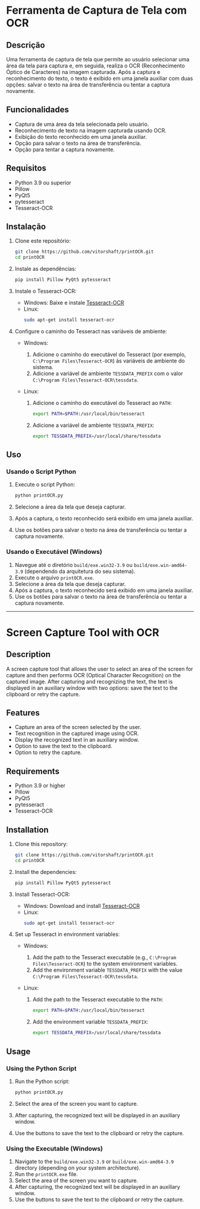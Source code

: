 # Ferramenta de Captura de Tela com OCR

## Descrição

Uma ferramenta de captura de tela que permite ao usuário selecionar uma área da tela para captura e, em seguida, realiza o OCR (Reconhecimento Óptico de Caracteres) na imagem capturada. Após a captura e reconhecimento do texto, o texto é exibido em uma janela auxiliar com duas opções: salvar o texto na área de transferência ou tentar a captura novamente.

## Funcionalidades

- Captura de uma área da tela selecionada pelo usuário.
- Reconhecimento de texto na imagem capturada usando OCR.
- Exibição do texto reconhecido em uma janela auxiliar.
- Opção para salvar o texto na área de transferência.
- Opção para tentar a captura novamente.

## Requisitos

- Python 3.9 ou superior
- Pillow
- PyQt5
- pytesseract
- Tesseract-OCR

## Instalação

1. Clone este repositório:
    ```sh
    git clone https://github.com/vitorshaft/printOCR.git
    cd printOCR
    ```

2. Instale as dependências:
    ```sh
    pip install Pillow PyQt5 pytesseract
    ```

3. Instale o Tesseract-OCR:
    - Windows: Baixe e instale [Tesseract-OCR](https://github.com/UB-Mannheim/tesseract/wiki)
    - Linux:
        ```sh
        sudo apt-get install tesseract-ocr
        ```

4. Configure o caminho do Tesseract nas variáveis de ambiente:
    - Windows:
        1. Adicione o caminho do executável do Tesseract (por exemplo, `C:\Program Files\Tesseract-OCR`) às variáveis de ambiente do sistema.
        2. Adicione a variável de ambiente `TESSDATA_PREFIX` com o valor `C:\Program Files\Tesseract-OCR\tessdata`.

    - Linux:
        1. Adicione o caminho do executável do Tesseract ao `PATH`:
            ```sh
            export PATH=$PATH:/usr/local/bin/tesseract
            ```
        2. Adicione a variável de ambiente `TESSDATA_PREFIX`:
            ```sh
            export TESSDATA_PREFIX=/usr/local/share/tessdata
            ```

## Uso

### Usando o Script Python

1. Execute o script Python:
    ```sh
    python printOCR.py
    ```

2. Selecione a área da tela que deseja capturar.
3. Após a captura, o texto reconhecido será exibido em uma janela auxiliar.
4. Use os botões para salvar o texto na área de transferência ou tentar a captura novamente.

### Usando o Executável (Windows)

1. Navegue até o diretório `build/exe.win32-3.9` ou `build/exe.win-amd64-3.9` (dependendo da arquitetura do seu sistema).
2. Execute o arquivo `printOCR.exe`.
3. Selecione a área da tela que deseja capturar.
4. Após a captura, o texto reconhecido será exibido em uma janela auxiliar.
5. Use os botões para salvar o texto na área de transferência ou tentar a captura novamente.

---

# Screen Capture Tool with OCR

## Description

A screen capture tool that allows the user to select an area of the screen for capture and then performs OCR (Optical Character Recognition) on the captured image. After capturing and recognizing the text, the text is displayed in an auxiliary window with two options: save the text to the clipboard or retry the capture.

## Features

- Capture an area of the screen selected by the user.
- Text recognition in the captured image using OCR.
- Display the recognized text in an auxiliary window.
- Option to save the text to the clipboard.
- Option to retry the capture.

## Requirements

- Python 3.9 or higher
- Pillow
- PyQt5
- pytesseract
- Tesseract-OCR

## Installation

1. Clone this repository:
    ```sh
    git clone https://github.com/vitorshaft/printOCR.git
    cd printOCR
    ```

2. Install the dependencies:
    ```sh
    pip install Pillow PyQt5 pytesseract
    ```

3. Install Tesseract-OCR:
    - Windows: Download and install [Tesseract-OCR](https://github.com/UB-Mannheim/tesseract/wiki)
    - Linux:
        ```sh
        sudo apt-get install tesseract-ocr
        ```

4. Set up Tesseract in environment variables:
    - Windows:
        1. Add the path to the Tesseract executable (e.g., `C:\Program Files\Tesseract-OCR`) to the system environment variables.
        2. Add the environment variable `TESSDATA_PREFIX` with the value `C:\Program Files\Tesseract-OCR\tessdata`.

    - Linux:
        1. Add the path to the Tesseract executable to the `PATH`:
            ```sh
            export PATH=$PATH:/usr/local/bin/tesseract
            ```
        2. Add the environment variable `TESSDATA_PREFIX`:
            ```sh
            export TESSDATA_PREFIX=/usr/local/share/tessdata
            ```

## Usage

### Using the Python Script

1. Run the Python script:
    ```sh
    python printOCR.py
    ```

2. Select the area of the screen you want to capture.
3. After capturing, the recognized text will be displayed in an auxiliary window.
4. Use the buttons to save the text to the clipboard or retry the capture.

### Using the Executable (Windows)

1. Navigate to the `build/exe.win32-3.9` or `build/exe.win-amd64-3.9` directory (depending on your system architecture).
2. Run the `printOCR.exe` file.
3. Select the area of the screen you want to capture.
4. After capturing, the recognized text will be displayed in an auxiliary window.
5. Use the buttons to save the text to the clipboard or retry the capture.
